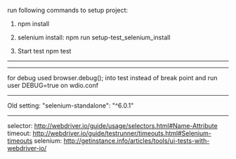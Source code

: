 run following commands to setup project:
1. npm install

2. selenium install:
npm run setup-test_selenium_install

3. Start test
npm test


___________________________________________________________________

____________________________________________________________________
for debug used 
        browser.debug(); 
into test instead of break point
and run user DEBUG=true on wdio.conf
____________________________________________________________________
Old setting:
    "selenium-standalone": "^6.0.1"
    
____________________________________________________________________
selector: http://webdriver.io/guide/usage/selectors.html#Name-Attribute
timeout: http://webdriver.io/guide/testrunner/timeouts.html#Selenium-timeouts
selenium: http://getinstance.info/articles/tools/ui-tests-with-webdriver-io/

    